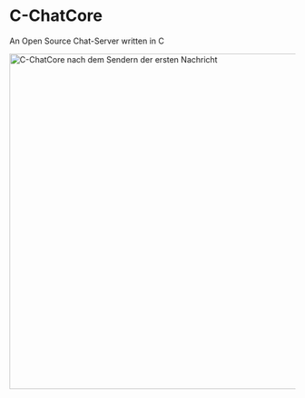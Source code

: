 # C-ChatCore
An Open Source Chat-Server written in C


<img width="592" alt="C-ChatCore nach dem Sendern der ersten Nachricht" src="https://github.com/user-attachments/assets/0663e91a-e08f-4066-92e1-ad2f1a1f415e" />

